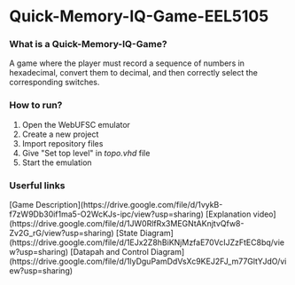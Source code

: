 # Quick-Memory-IQ-Game-EEL5105

<h3>What is a Quick-Memory-IQ-Game?</h3>
A game where the player must record a sequence of numbers in hexadecimal, convert them to decimal, and then correctly select the corresponding switches.

<h3>How to run?</h3>

1. Open the WebUFSC emulator
2. Create a new project
3. Import repository files
4. Give "Set top level" in <i>topo.vhd</i> file
5. Start the emulation 

<h3>Userful links</h3>
[Game Description](https://drive.google.com/file/d/1vykB-f7zW9Db30if1ma5-O2WcKJs-ipc/view?usp=sharing)
[Explanation video](https://drive.google.com/file/d/1JW0RlfRx3MEGNtAKnjtvQfw8-Zv2G_rG/view?usp=sharing)
[State Diagram](https://drive.google.com/file/d/1EJx2Z8hBiKNjMzfaE70VcIJZzFtEC8bq/view?usp=sharing)
[Datapah and Control Diagram](https://drive.google.com/file/d/1lyDguPamDdVsXc9KEJ2FJ_m77GltYJdO/view?usp=sharing)

